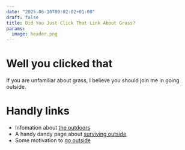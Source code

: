 ```yaml
---
date: "2025-06-10T09:02:02+01:00"
draft: false
title: Did You Just Click That Link About Grass?
params:
  image: header.png
---
```

# Well you clicked that
If you are unfamiliar about grass, I believe you should join me in going outside.

# Handly links

- Infomation about [the outdoors](https://en.wikipedia.org/wiki/Wilderness)
- A handy dandy page about [surviving outside](https://www.twineagles.org/wilderness-survival-guide.html)
- Some motivation to [go outside](https://www.edutopia.org/article/7-simple-ways-get-outside-more-often/)

